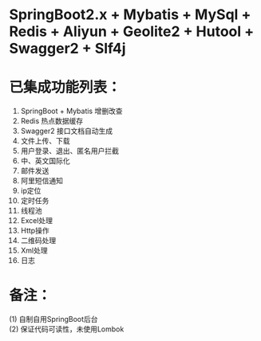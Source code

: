 # SpringBoot2.x + Mybatis + MySql + Redis + Aliyun + Geolite2 + Hutool + Swagger2 + Slf4j


# 已集成功能列表：

1. SpringBoot + Mybatis 增删改查  
2. Redis 热点数据缓存  
3. Swagger2 接口文档自动生成  
4. 文件上传、下载  
5. 用户登录、退出、匿名用户拦截  
6. 中、英文国际化  
7. 邮件发送  
8. 阿里短信通知
9. ip定位
10. 定时任务  
11. 线程池  
12. Excel处理  
13. Http操作  
14. 二维码处理  
15. Xml处理  
16. 日志  
  
  
# 备注：

(1) 自制自用SpringBoot后台  
(2) 保证代码可读性，未使用Lombok
